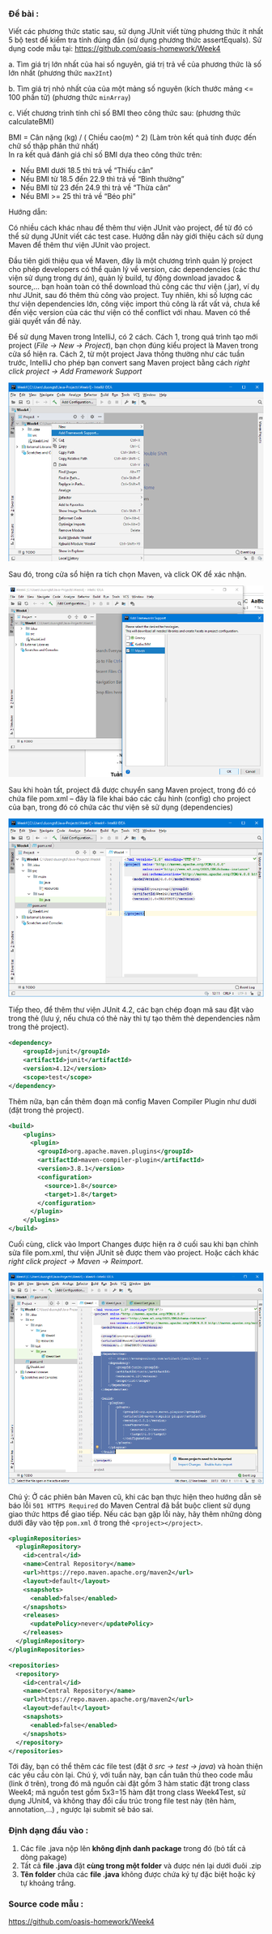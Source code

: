 ### Đề bài :

Viết các phương thức static sau, sử dụng JUnit viết từng phương thức ít nhất 5 bộ test để kiểm tra tính đúng đắn (sử dụng phương thức assertEquals). Sử dụng code mẫu tại: https://github.com/oasis-homework/Week4

a. Tìm giá trị lớn nhất của hai số nguyên, giá trị trả về của phương thức là số lớn nhất (phương thức `max2Int`)

b. Tìm giá trị nhỏ nhất của của một mảng số nguyên (kích thước mảng <= 100 phần tử) (phương thức `minArray`)

c. Viết chương trình tính chỉ số BMI theo công thức sau: (phương thức calculateBMI)

BMI = Cân nặng (kg) / ( Chiều cao(m) ^ 2) (Làm tròn kết quả tính được đến chữ số thập phân thứ nhất)  
In ra kết quả đánh giá chỉ số BMI dựa theo công thức trên:

- Nếu BMI dưới 18.5 thì trả về “Thiếu cân”
- Nếu BMI từ 18.5 đến 22.9 thì trả về “Bình thường”
- Nếu BMI từ 23 đến 24.9 thì trả về “Thừa cân“
- Nếu BMI >= 25 thì trả về “Béo phì”

Hướng dẫn:

Có nhiều cách khác nhau để thêm thư viện JUnit vào project, để từ đó có thể sử dụng JUnit viết các test case. Hướng dẫn này giới thiệu cách sử dụng Maven để thêm thư viện JUnit vào project.

Đầu tiên giới thiệu qua về Maven, đây là một chương trình quản lý project cho phép developers có thể quản lý về version, các dependencies (các thư viện sử dụng trong dự án), quản lý build, tự động download javadoc & source,… bạn hoàn toàn có thể download thủ công các thư viện (.jar), ví dụ như JUnit, sau đó thêm thủ công vào project. Tuy nhiên, khi số lượng các thư viện dependencies lớn, công việc import thủ công là rất vất vả, chưa kể đến việc version của các thư viện có thể conflict với nhau. Maven có thể giải quyết vấn đề này.

Để sử dụng Maven trong IntelliJ, có 2 cách. Cách 1, trong quá trình tạo mới project (_File -> New -> Project_), bạn chọn đúng kiểu project là Maven trong cửa sổ hiện ra. Cách 2, từ một project Java thông thường như các tuần trước, IntelliJ cho phép bạn convert sang Maven project bằng cách _right click project -> Add Framework Support_

![w4_anh1.png](w4_anh1.png)

Sau đó, trong cửa sổ hiện ra tích chọn Maven, và click OK để xác nhận.

![w4_anh2.png](w4_anh2.png)

Sau khi hoàn tất, project đã được chuyển sang Maven project, trong đó có chứa file pom.xml – đây là file khai báo các cấu hình (config) cho project của bạn, trong đó có chứa các thư viện sẽ sử dụng (dependencies)

![w4_anh3.png](w4_anh3.png)

Tiếp theo, để thêm thư viện JUnit 4.2, các bạn chép đoạn mã sau đặt vào trong thẻ <dependencies> </dependencies> (lưu ý, nếu chưa có thẻ này thì tự tạo thêm thẻ dependencies nằm trong thẻ project).

```xml
<dependency>
    <groupId>junit</groupId>
    <artifactId>junit</artifactId>
    <version>4.12</version>
    <scope>test</scope>
</dependency>
```

Thêm nữa, bạn cần thêm đoạn mã config Maven Compiler Plugin như dưới (đặt trong thẻ project).

```xml
<build>
    <plugins>
      <plugin>
        <groupId>org.apache.maven.plugins</groupId>
        <artifactId>maven-compiler-plugin</artifactId>
        <version>3.8.1</version>
        <configuration>
          <source>1.8</source>
          <target>1.8</target>
        </configuration>
      </plugin>
    </plugins>
</build>
```

Cuối cùng, click vào Import Changes được hiện ra ở cuối sau khi bạn chỉnh sửa file pom.xml, thư viện JUnit sẽ được them vào project. Hoặc cách khác _right click project -> Maven -> Reimport_.

![w4_anh6.png](w4_anh6.png)

Chú ý: Ở các phiên bản Maven cũ, khi các bạn thực hiện theo hướng dẫn sẽ báo lỗi `501 HTTPS Required` do Maven Central đã bắt buộc client sử dụng giao thức https để giao tiếp.  Nếu các bạn gặp lỗi này, hãy thêm những dòng dưới đây vào tệp `pom.xml` ở trong thẻ `<project></project>`.

```xml
<pluginRepositories>
  <pluginRepository>
    <id>central</id>
    <name>Central Repository</name>
    <url>https://repo.maven.apache.org/maven2</url>
    <layout>default</layout>
    <snapshots>
      <enabled>false</enabled>
    </snapshots>
    <releases>
      <updatePolicy>never</updatePolicy>
    </releases>
  </pluginRepository>
</pluginRepositories>
```

```xml
<repositories>
  <repository>
    <id>central</id>
    <name>Central Repository</name>
    <url>https://repo.maven.apache.org/maven2</url>
    <layout>default</layout>
    <snapshots>
      <enabled>false</enabled>
    </snapshots>
  </repository>
</repositories>
```

Tới đây, bạn có thể thêm các file test (đặt ở _src -> test -> java_) và hoàn thiện các yêu cầu còn lại. Chú ý, với tuần này, bạn cần tuân thủ theo code mẫu (link ở trên), trong đó mã nguồn cài đặt gồm 3 hàm static đặt trong class Week4; mã nguồn test gồm 5x3=15 hàm đặt trong class Week4Test, sử dụng JUnit4, và không thay đổi cấu trúc trong file test này (tên hàm, annotation,…) , ngược lại submit sẽ báo sai.

### Định dạng đầu vào :

1. Các file .java nộp lên **không định danh package** trong đó (bỏ tất cả dòng pakage)
2. Tất cả **file .java** đặt **cùng trong một folder** và được nén lại dưới đuôi .zip
3. **Tên folder** chứa các **file .java** không được chứa ký tự đặc biệt hoặc ký tự khoảng trắng.

### Source code mẫu :

https://github.com/oasis-homework/Week4
